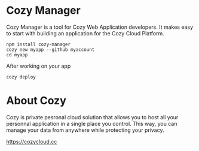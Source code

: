 # Cozy Manager

Cozy Manager is a tool for Cozy Web Application developers. It makes easy to
start with building an application for the Cozy Cloud Platform.

    npm install cozy-manager
    cozy new myapp --github myaccount
    cd myapp

After working on your app

    cozy deploy

# About Cozy

Cozy is private pesronal cloud solution that allows you to host all your 
personnal application in a single place you control. 
This way, you can manage your data from anywhere while protecting your privacy.

https://cozycloud.cc
